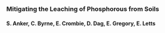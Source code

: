 ### Mitigating the Leaching of Phosphorous from Soils
#### S. Anker, C. Byrne, E. Crombie, D. Dag, E. Gregory, E. Letts

